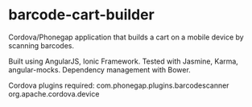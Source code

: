 barcode-cart-builder
====================

Cordova/Phonegap application that builds a cart on a mobile device by scanning barcodes.

Built using AngularJS, Ionic Framework.  Tested with Jasmine, Karma, angular-mocks.  Dependency management with Bower.

Cordova plugins required:
com.phonegap.plugins.barcodescanner
org.apache.cordova.device

